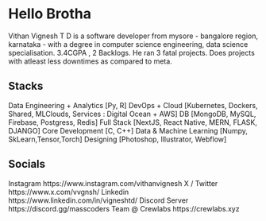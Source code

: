 <h1> Hello Brotha </h1>
Vithan Vignesh T D  is a software developer from mysore - bangalore region, karnataka - with a degree in computer science engineering, data science specialisation. 3.4CGPA , 2 Backlogs. He ran 3 fatal projects. Does projects with atleast less downtimes as compared to meta. 
<h2> Stacks </h2>
Data Engineering + Analytics [Py, R] 
DevOps + Cloud [Kubernetes, Dockers, Shared, MLClouds, Services : Digital Ocean + AWS]
DB [MongoDB, MySQL, Firebase, Postgress, Redis]
Full Stack [NextJS, React Native, MERN, FLASK, DJANGO]
Core Development [C, C++]
Data & Machine Learning [Numpy, SkLearn,Tensor,Torch]
Designing [Photoshop, Illustrator, Webflow]

<h2> Socials </h2>
Instagram https://www.instagram.com/vithanvignesh  
X / Twitter https://www.x.com/vvgnsh/
Linkedin https://www.linkedin.com/in/vigneshtd/
Discord Server https://discord.gg/masscoders
Team @ Crewlabs https://crewlabs.xyz
